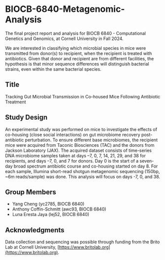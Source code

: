 # BIOCB-6840-Metagenomic-Analysis
The final project report and analysis for BIOCB 6840 - Computational Genetics and Genomics, at Cornell University in Fall 2024.

We are interested in classifying which microbial species in mice were transmitted from donor(s) to recipient, when the recipient is treated with antibiotics. Given that donor and recipient are from different facilities, the hypothesis is that minor sequence differences will distinguish bacterial strains, even within the same bacterial species.

## Title
Tracking Gut Microbial Transmission in Co-housed Mice Following Antibiotic Treatment

## Study Design
An experimental study was performed on mice to investigate the effects of co-housing (close social interactions) on gut microbiome recovery post-antibiotic perturbation. To ensure different base microbiomes, the recipient mice were acquired from Taconic Biosciences (TAC) and the donors from Jackson Laboratory (JAX). The acquired dataset consists of time-series DNA microbiome samples taken at days –7, 0, 7, 14, 21, 29, and 38 for recipients, and days –7, 0, and 7 for donors. Day 0 is the start of a seven-day broad spectrum antibiotic course and co-housing started on day 8. For each sample, Illumina short-read shotgun metagenomic sequencing (150bp, ~6m reads/sample) was done. This analysis will focus on days -7, 0, and 38.

## Group Members
- Yang Cheng (yc2785, BIOCB 6840)
- Anthony Coffin-Schmitt (awc93, BIOCB 6840)
- Luna Eresta Jaya (lej52, BIOCB 6840)

## Acknowledgments
Data collection and sequencing was possible through funding from the Brito Lab at Cornell University, [https://www.britolab.org](https://www.britolab.org).
